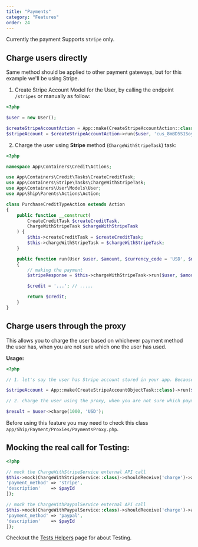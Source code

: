 ```yaml
---
title: "Payments"
category: "Features"
order: 24
---
```


Currently the payment Supports `Stripe` only.

## Charge users directly

Same method should be applied to other payment gateways, but for this example we'll be using Stripe.

1. Create Stripe Account Model for the User, by calling the endpoint `/stripes` or manually as follow:


```php
<?php

$user = new User();

$createStripeAccountAction = App::make(CreateStripeAccountAction::class);
$stripeAccount = $createStripeAccountAction->run($user, 'cus_8mBD5S1SoyD4zL', 'card_18Uck6KFvMcBUkvQorbBkYhR', 'credit', '4242', 'WsNM4K8puHbdS2VP'); 
```

2. Charge the user using **Stripe** method (`ChargeWithStripeTask`) task:

```php
<?php

namespace App\Containers\Credit\Actions;

use App\Containers\Credit\Tasks\CreateCreditTask;
use App\Containers\Stripe\Tasks\ChargeWithStripeTask;
use App\Containers\User\Models\User;
use App\Ship\Parents\Actions\Action;

class PurchaseCreditTypeAction extends Action
{
    public function __construct(
        CreateCreditTask $createCreditTask,
        ChargeWithStripeTask $chargeWithStripeTask
    ) {
        $this->createCreditTask = $createCreditTask;
        $this->chargeWithStripeTask = $chargeWithStripeTask;
    }

    public function run(User $user, $amount, $currency_code = 'USD', $note = null)
    {
        // making the payment
        $stripeResponse = $this->chargeWithStripeTask->run($user, $amount, $currency_code);

        $credit = '...'; // .....

        return $credit;
    }
}
```


	 
## Charge users through the proxy

This allows you to charge the user based on whichever payment method the user has, when you are not sure which one the user has used.

**Usage:** 


```php
<?php

// 1. let's say the user has Stripe account stored in your app. Because he entered his credit card info one day. So a code like this have been already executed in the past, but you are not sure because a user can also use other payment gateways:

$stripeAccount = App::make(CreateStripeAccountObjectTask::class)->run($user, 'cus_8mBD5S1SoyD4zL', 'card_18Uck6KFvMcBUkvQorbBkYhR', 'credit', '4242', 'WsNM4K8puHbdS2VP');

// 2. charge the user using the proxy, when you are not sure which payment methode the user has:

$result = $user->charge(1000, 'USD');

```

	 
Before using this feature you may need to check this class `app/Ship/Payment/Proxies/PaymentsProxy.php`.

## Mocking the real call for Testing:


```php
<?php

// mock the ChargeWithStripeService external API call
$this->mock(ChargeWithStripeService::class)->shouldReceive('charge')->andReturn([
'payment_method' => 'stripe',
'description'    => $payId
]);

// mock the ChargeWithPaypalService external API call
$this->mock(ChargeWithPaypalService::class)->shouldReceive('charge')->andReturn([
'payment_method' => 'paypal',
'description'    => $payId
]); 

```


Checkout the [Tests Helpers](http://apiato.io/C.features/tests-helpers/) page for about Testing.
